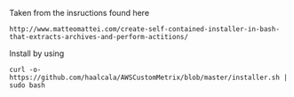 Taken from the insructions found here

    http://www.matteomattei.com/create-self-contained-installer-in-bash-that-extracts-archives-and-perform-actitions/

Install by using

    curl -o- https://github.com/haalcala/AWSCustomMetrix/blob/master/installer.sh | sudo bash
